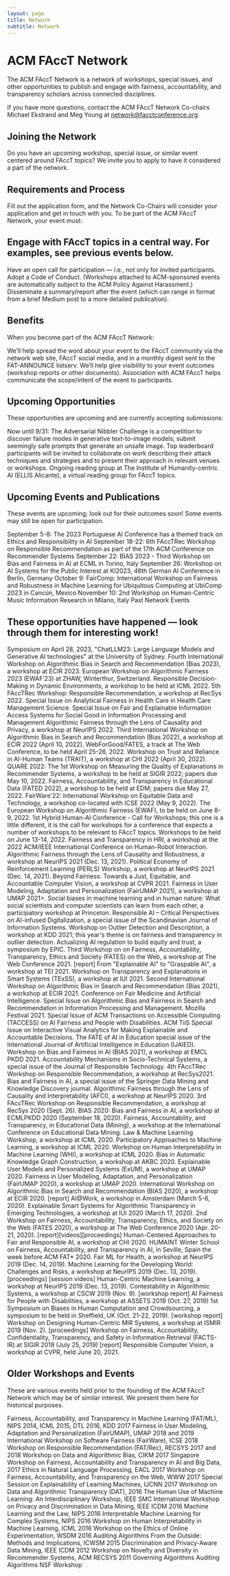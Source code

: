 ```yaml
---
layout: page
title: Network
subtitle: Network
---
```


# ACM FAccT Network
The ACM FAccT Network is a network of workshops, special issues, and other opportunities to publish and engage with fairness, accountability, and transparency scholars across connected disciplines.

If you have more questions, contact the ACM FAccT Network Co-chairs Michael Ekstrand and Meg Young at network@facctconference.org.

## Joining the Network
Do you have an upcoming workshop, special issue, or similar event centered around FAccT topics? We invite you to apply to have it considered a part of the network.

## Requirements and Process
Fill out the application form, and the Network Co-Chairs will consider your application and get in touch with you. To be part of the ACM FAccT Network, your event must:

## Engage with FAccT topics in a central way. For examples, see previous events below.
Have an open call for participation — i.e., not only for invited participants.
Adopt a Code of Conduct. (Workshops attached to ACM-sponsored events are automatically subject to the ACM Policy Against Harassment.)
Disseminate a summary/report after the event (which can range in format from a brief Medium post to a more detailed publication).

## Benefits
When you become part of the ACM FAccT Network:

We’ll help spread the word about your event to the FAccT community via the network web site, FAccT social media, and in a monthly digest sent to the FAT-ANNOUNCE listserv.
We’ll help give visibility to your event outcomes (workshop reports or other documents).
Association with ACM FAccT helps communicate the scope/intent of the event to participants.

## Upcoming Opportunities
These opportunities are upcoming and are currently accepting submissions:

Now until 9/31: The Adversarial Nibbler Challenge is a competition to discover failure modes in generative text-to-image models; submit seemingly safe prompts that generate an unsafe image. Top leaderboard participants will be invited to collaborate on work describing their attack techniques and strategies and to present their approach in relevant venues or workshops.
Ongoing reading group at The Institute of Humanity-centric AI (ELLIS Alicante), a virtual reading group for FAccT topics.

## Upcoming Events and Publications
These events are upcoming; look out for their outcomes soon! Some events may still be open for participation.

September 5-8: The 2023 Portuguese AI Conference has a themed track on Ethics and Responsibility in AI
September 18-22: 6th FAccTRec Workshop on Responsible Recommendation as part of the 17th ACM Conference on Recommender Systems
September 22: BIAS 2023 - Third Workshop on Bias and Fairness in AI at ECML in Torino, Italy
September 26: Workshop on AI Systems for the Public Interest at KI2023, 46th German AI Conference in Berlin, Germany
October 9: FairComp: International Workshop on Fairness and Robustness in Machine Learning for Ubiquitous Computing at UbiComp 2023 in Cancún, Mexico
November 10: 2nd Workshop on Human-Centric Music Information Research in Milano, Italy
Past Network Events

## These opportunities have happened — look through them for interesting work!

Symposium on April 28, 2023, "ChatLLM23: Large Language Models and Generative AI technologies" at the University of Sydney.
Fourth International Workshop on Algorithmic Bias in Search and Recommendation (Bias 2023), a workshop at ECIR 2023.
European Workshop on Algorithmic Fairness 2023 (EWAF’23) at ZHAW, Winterthur, Switzerland.
Responsible Decision-Making in Dynamic Environments, a workshop to be held at ICML 2022.
5th FAccTRec Workshop: Responsible Recommendation, a workshop at RecSys 2022.
Special Issue on Analytical Fairness in Health Care in Health Care Management Science.
Special Issue on Fair and Explainable Information Access Systems for Social Good in Information Processing and Management
Algorithmic Fairness through the Lens of Causality and Privacy, a workshop at NeurIPS 2022.
Third International Workshop on Algorithmic Bias in Search and Recommendation (Bias 2022), a workshop at ECIR 2022 (April 10, 2022).
WebForGood/FATES, a track at The Web Conference, to be held April 25-26, 2022.
Workshop on Trust and Reliance in AI-Human Teams (TRAIT), a workshop at CHI 2022 (April 30, 2022).
QUARE 2022: The 1st Workshop on Measuring the Quality of Explanations in Recommender Systems, a workshop to be held at SIGIR 2022; papers due May 10, 2022.
Fairness, Accountability, and Transparency in Educational Data (FATED 2022), a workshop to be held at EDM; papers due May 27, 2022.
FairWare'22: International Workshop on Equitable Data and Technology, a workshop co-located with ICSE 2022 (May 9, 2022).
The European Workshop on Algorithmic Fairness (EWAF), to be held on June 8-9, 2022.
1st Hybrid Human-AI Conference - Call for Workshops; this one is a little different, it is the call for workshops for a conference that expects a number of workshops to be relevant to FAccT topics. Workshops to be held on June 13-14, 2022.
Fairness and Transparency in HRI, a workshop at the 2022 ACM/IEEE International Conference on Human-Robot Interaction.
Algorithmic Fairness through the Lens of Causality and Robustness, a workshop at NeurIPS 2021 (Dec. 13, 2021).
Political Economy of Reinforcement Learning (PERLS) Workshop, a workshop at NeurIPS 2021 (Dec. 14, 2021).
Beyond Fairness: Towards a Just, Equitable, and Accountable Computer Vision, a workshop at CVPR 2021.
Fairness in User Modeling, Adaptation and Personalization (FairUMAP 2021), a workshop at UMAP 2021>.
Social biases in machine learning and in human nature: What social scientists and computer scientists can learn from each other, a participatory workshop at Princeton.
Responsible AI – Critical Perspectives on AI-infused Digitalization, a special issue of the Scandinavian Journal of Information Systems.
Workshop on Outlier Detection and Description, a workshop at KDD 2021; this year's theme is on fairness and transparency in outlier detection.
Actualizing AI regulation to build equity and trust, a symposium by EPIC.
Third Workshop on on Fairness, Accountability, Transparency, Ethics and Society (FATES) on the Web, a workshop at The Web Conference 2021. [report]
From "Explainable AI" to "Graspable AI", a workshop at TEI 2021.
Workshop on Transparency and Explanations in Smart Systems (TExSS), a workshop at IUI 2021.
Second International Workshop on Algorithmic Bias in Search and Recommendation (Bias 2021), a workshop at ECIR 2021.
Conference on Fair Medicine and Artificial Intelligence.
Special Issue on Algorithmic Bias and Fairness in Search and Recommendation in Information Processing and Management.
Mozilla Festival 2021.
Special Issue of ACM Transactions on Accessible Computing (TACCESS) on AI Fairness and People with Disabilities.
ACM TiiS Special Issue on Interactive Visual Analytics for Making Explainable and Accountable Decisions.
The FATE of AI in Education special issue of the International Journal of Artificial Intelligence in Education (IJAIED).
Workshop on Bias and Fairness in AI (BIAS 2021), a workshop at EMCL PKDD 2021.
Accountability Mechanisms in Socio-Technical Systems, a special issue of the Journal of Responsible Technology.
4th FAccTRec Workshop on Responsible Recommendation, a workshop at RecSys2021.
Bias and Fairness in AI, a special issue of the Springer Data Mining and Knowledge Discovery journal.
Algorithmic Fairness through the Lens of Causality and Interpretability (AFCI), a workshop at NeurIPS 2020.
3rd FAccTRec Workshop on Responsible Recommendation, a workshop at RecSys 2020 (Sept. 26).
BIAS 2020: Bias and Fairness in AI, a workshop at ECMLPKDD 2020 (September 18, 2020).
Fairness, Accountability, and Transparency, in Educational Data (Mining), a workshop at the International Conference on Educational Data Mining.
Law & Machine Learning Workshop, a workshop at ICML 2020.
Participatory Approaches to Machine Learning, a workshop at ICML 2020.
Workshop on Human Interpretability in Machine Learning (WHI), a workshop at ICML 2020.
Bias in Automatic Knowledge Graph Construction, a workshop at AKBC 2020.
Explainable User Models and Personalized Systems (ExUM), a workshop at UMAP 2020.
Fairness in User Modeling, Adaptation, and Personalization (FairUMAP 2020), a workshop at UMAP 2020.
International Workshop on Algorithmic Bias in Search and Recommendation (BIAS 2020), a workshop at ECIR 2020. [report]
AI@Work, a workshop in Amsterdam (March 5-6, 2020).
Explainable Smart Systems for Algorithmic Transparency in Emerging Technologies, a workshop at IUI 2020 (March 17, 2020).
2nd Workshop on Fairness, Accountability, Transparency, Ethics, and Society on the Web (FATES 2020), a workshop at The Web Conference 2020 (Apr. 20-21, 2020). [report][videos][proceedings]
Human-Centered Approaches to Fair and Responsible AI, a workshop at CHI 2020.
HUMAINT Winter School on Fairness, Accountability, and Transparency in AI, in Seville, Spain the week before ACM FAT* 2020.
Fair ML for Health, a workshop at NeurIPS 2019 (Dec. 14, 2019).
Machine Learning for the Developing World: Challenges and Risks, a workshop at NeurIPS 2019 (Dec. 13, 2019). [proceedings] [session videos]
Human-Centric Machine Learning, a workshop at NeurIPS 2019 (Dec. 13, 2019).
Contestability in Algorithmic Systems, a workshop at CSCW 2019 (Nov. 9). [workshop report]
AI Fairness for People with Disabilities, a workshop at ASSETS 2019 (Oct. 27, 2019)
1st Symposium on Biases in Human Computation and Crowdsourcing, a symposium to be held in Sheffield, UK (Oct. 21-22, 2019). [workshop report]
Workshop on Designing Human-Centric MIR Systems, a workshop at ISMIR 2019 (Nov. 2). [proceedings]
Workshop on Fairness, Accountability, Confidentiality, Transparency, and Safety in Information Retrieval (FACTS-IR) at SIGIR 2019 (July 25, 2019) [report]
Responsible Computer Vision, a workshop at CVPR, held June 20, 2021.

## Older Workshops and Events

These are various events held prior to the founding of the ACM FAccT Network which may be of similar interest. We present them here for historical purposes.

Fairness, Accountability, and Transparency in Machine Learning (FAT/ML), NIPS 2014, ICML 2015, DTL 2016, KDD 2017
Fairness in User Modeling, Adaptation and Personalization (FairUMAP), UMAP 2018 and 2019
International Workshop on Software Fairness (FairWare), ICSE 2018
Workshop on Responsible Recommendation (FAT/Rec), RECSYS 2017 and 2018
Workshop on Data and Algorithmic Bias, CIKM 2017
Singapore Workshop on Fairness, Accountability and Transparency in AI and Big Data, 2017
Ethics in Natural Language Processing, EACL 2017
Workshop on Fairness, Accountability, and Transparency on the Web, WWW 2017
Special Session on Explainability of Learning Machines, IJCNN 2017
Workshop on Data and Algorithmic Transparency (DAT), 2016
The Human Use of Machine Learning: An Interdisciplinary Workshop, IEEE SMC
International Workshop on Privacy and Discrimination in Data Mining, IEEE ICDM 2016
Machine Learning and the Law, NIPS 2016
Interpretable Machine Learning for Complex Systems, NIPS 2016
Workshop on Human Interpretability in Machine Learning, ICML 2016
Workshop on the Ethics of Online Experimentation, WSDM 2016
Auditing Algorithms From the Outside: Methods and Implications, ICWSM 2015
Discrimination and Privacy-Aware Data Mining, IEEE ICDM 2012
Workshop on Novelty and Diversity in Recommender Systems, ACM RECSYS 2011
Governing Algorithms
Auditing Algorithms NSF Workshop
